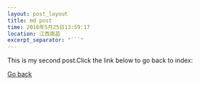 ```yaml
---
layout: post_layout
title: md post
time: 2016年5月25日13:59:17
location: 江西南昌
excerpt_separator: "```"
---
```


<p>This is my second post.Click the link below to go back to index:</p>
<a href="{{ site.baseurl }}/index.html">Go back</a>
